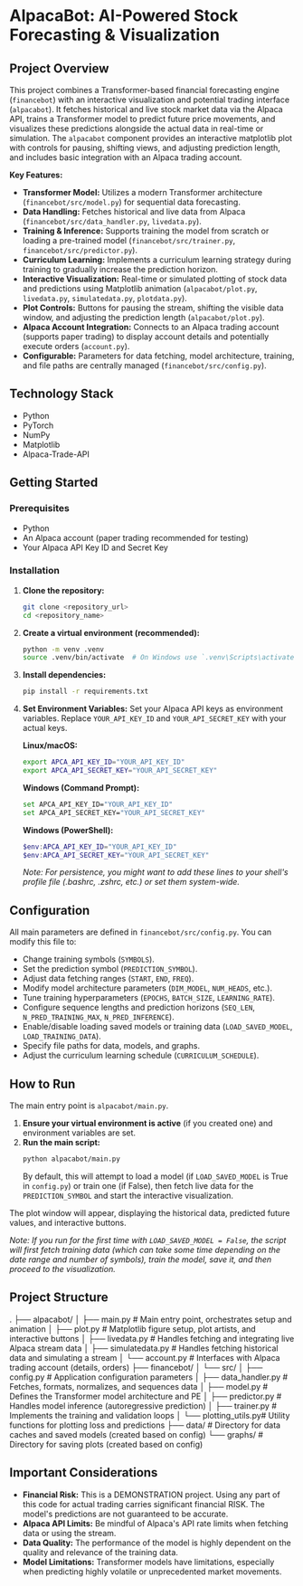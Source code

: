 # AlpacaBot: AI-Powered Stock Forecasting & Visualization

## Project Overview

This project combines a Transformer-based financial forecasting engine (`financebot`) with an interactive visualization and potential trading interface (`alpacabot`). It fetches historical and live stock market data via the Alpaca API, trains a Transformer model to predict future price movements, and visualizes these predictions alongside the actual data in real-time or simulation. The `alpacabot` component provides an interactive matplotlib plot with controls for pausing, shifting views, and adjusting prediction length, and includes basic integration with an Alpaca trading account.

**Key Features:**

* **Transformer Model:** Utilizes a modern Transformer architecture (`financebot/src/model.py`) for sequential data forecasting.
* **Data Handling:** Fetches historical and live data from Alpaca (`financebot/src/data_handler.py`, `livedata.py`).
* **Training & Inference:** Supports training the model from scratch or loading a pre-trained model (`financebot/src/trainer.py`, `financebot/src/predictor.py`).
* **Curriculum Learning:** Implements a curriculum learning strategy during training to gradually increase the prediction horizon.
* **Interactive Visualization:** Real-time or simulated plotting of stock data and predictions using Matplotlib animation (`alpacabot/plot.py`, `livedata.py`, `simulatedata.py`, `plotdata.py`).
* **Plot Controls:** Buttons for pausing the stream, shifting the visible data window, and adjusting the prediction length (`alpacabot/plot.py`).
* **Alpaca Account Integration:** Connects to an Alpaca trading account (supports paper trading) to display account details and potentially execute orders (`account.py`).
* **Configurable:** Parameters for data fetching, model architecture, training, and file paths are centrally managed (`financebot/src/config.py`).

## Technology Stack

* Python
* PyTorch
* NumPy
* Matplotlib
* Alpaca-Trade-API

## Getting Started

### Prerequisites

* Python
* An Alpaca account (paper trading recommended for testing)
* Your Alpaca API Key ID and Secret Key

### Installation

1.  **Clone the repository:**
    ```bash
    git clone <repository_url>
    cd <repository_name>
    ```
2.  **Create a virtual environment (recommended):**
    ```bash
    python -m venv .venv
    source .venv/bin/activate  # On Windows use `.venv\Scripts\activate`
    ```
3.  **Install dependencies:**
    ```bash
    pip install -r requirements.txt
    ```

4.  **Set Environment Variables:**
    Set your Alpaca API keys as environment variables. Replace `YOUR_API_KEY_ID` and `YOUR_API_SECRET_KEY` with your actual keys.

    **Linux/macOS:**
    ```bash
    export APCA_API_KEY_ID="YOUR_API_KEY_ID"
    export APCA_API_SECRET_KEY="YOUR_API_SECRET_KEY"
    ```
    **Windows (Command Prompt):**
    ```bash
    set APCA_API_KEY_ID="YOUR_API_KEY_ID"
    set APCA_API_SECRET_KEY="YOUR_API_SECRET_KEY"
    ```
    **Windows (PowerShell):**
    ```powershell
    $env:APCA_API_KEY_ID="YOUR_API_KEY_ID"
    $env:APCA_API_SECRET_KEY="YOUR_API_SECRET_KEY"
    ```
    *Note: For persistence, you might want to add these lines to your shell's profile file (.bashrc, .zshrc, etc.) or set them system-wide.*

## Configuration

All main parameters are defined in `financebot/src/config.py`. You can modify this file to:

* Change training symbols (`SYMBOLS`).
* Set the prediction symbol (`PREDICTION_SYMBOL`).
* Adjust data fetching ranges (`START`, `END`, `FREQ`).
* Modify model architecture parameters (`DIM_MODEL`, `NUM_HEADS`, etc.).
* Tune training hyperparameters (`EPOCHS`, `BATCH_SIZE`, `LEARNING_RATE`).
* Configure sequence lengths and prediction horizons (`SEQ_LEN`, `N_PRED_TRAINING_MAX`, `N_PRED_INFERENCE`).
* Enable/disable loading saved models or training data (`LOAD_SAVED_MODEL`, `LOAD_TRAINING_DATA`).
* Specify file paths for data, models, and graphs.
* Adjust the curriculum learning schedule (`CURRICULUM_SCHEDULE`).

## How to Run

The main entry point is `alpacabot/main.py`.

1.  **Ensure your virtual environment is active** (if you created one) and environment variables are set.
2.  **Run the main script:**
    ```bash
    python alpacabot/main.py
    ```
    By default, this will attempt to load a model (if `LOAD_SAVED_MODEL` is True in `config.py`) or train one (if False), then fetch live data for the `PREDICTION_SYMBOL` and start the interactive visualization.

The plot window will appear, displaying the historical data, predicted future values, and interactive buttons.

*Note: If you run for the first time with `LOAD_SAVED_MODEL = False`, the script will first fetch training data (which can take some time depending on the date range and number of symbols), train the model, save it, and then proceed to the visualization.*

## Project Structure
.
├── alpacabot/
│   ├── main.py           # Main entry point, orchestrates setup and animation
│   ├── plot.py           # Matplotlib figure setup, plot artists, and interactive buttons
│   ├── livedata.py       # Handles fetching and integrating live Alpaca stream data
│   ├── simulatedata.py   # Handles fetching historical data and simulating a stream
│   └── account.py        # Interfaces with Alpaca trading account (details, orders)
├── financebot/
│   └── src/
│       ├── config.py       # Application configuration parameters
│       ├── data_handler.py # Fetches, formats, normalizes, and sequences data
│       ├── model.py        # Defines the Transformer model architecture and PE
│       ├── predictor.py    # Handles model inference (autoregressive prediction)
│       ├── trainer.py      # Implements the training and validation loops
│       └── plotting_utils.py# Utility functions for plotting loss and predictions
├── data/                 # Directory for data caches and saved models (created based on config)
└── graphs/               # Directory for saving plots (created based on config)



## Important Considerations

* **Financial Risk:** This is a DEMONSTRATION project. Using any part of this code for actual trading carries significant financial RISK. The model's predictions are not guaranteed to be accurate.
* **Alpaca API Limits:** Be mindful of Alpaca's API rate limits when fetching data or using the stream.
* **Data Quality:** The performance of the model is highly dependent on the quality and relevance of the training data.
* **Model Limitations:** Transformer models have limitations, especially when predicting highly volatile or unprecedented market movements.